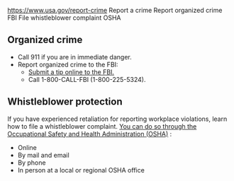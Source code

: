 

https://www.usa.gov/report-crime
Report a crime
Report organized crime FBI
File whistleblower complaint OSHA

Organized crime
---------------

* Call 911 if you are in immediate danger.
* Report organized crime to the FBI:
  + [Submit a tip online to the FBI.](https://tips.fbi.gov/home)
  + Call 1-800-CALL-FBI (1-800-225-5324).

Whistleblower protection
------------------------

If you have experienced retaliation for reporting workplace violations, learn how to file a whistleblower complaint.
[You can do so through the Occupational Safety and Health Administration (OSHA)](https://www.whistleblowers.gov/)
:

* Online
* By mail and email
* By phone
* In person at a local or regional OSHA office
